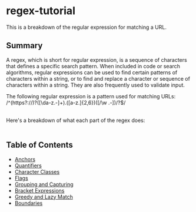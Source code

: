 # regex-tutorial

This is a breakdown of the regular expression for matching a URL.


## Summary

A regex, which is short for regular expression, is a sequence of characters that defines a specific search pattern. When included in code or search algorithms, regular expressions can be used to find certain patterns of characters within a string, or to find and replace a character or sequence of characters within a string. They are also frequently used to validate input.

The following regular expression is a pattern used for matching URLs:<br>
/^(https?://)?([\da-z.-]+).([a-z.]{2,6})([/\w .-])/?$/<br><br>

Here's a breakdown of what each part of the regex does:<br><br>

## Table of Contents

- [Anchors](#anchors)
- [Quantifiers](#quantifiers)
- [Character Classes](#character-classes)
- [Flags](#flags)
- [Grouping and Capturing](#grouping-and-capturing)
- [Bracket Expressions](#bracket-expressions)
- [Greedy and Lazy Match](#greedy-and-lazy-match)
- [Boundaries](#boundaries)


